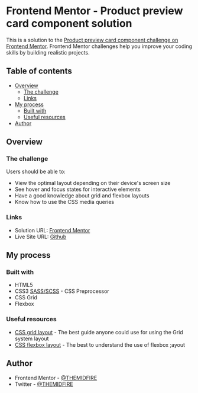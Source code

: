 # Frontend Mentor - Product preview card component solution

This is a solution to the [Product preview card component challenge on Frontend Mentor](https://www.frontendmentor.io/challenges/product-preview-card-component-GO7UmttRfa). Frontend Mentor challenges help you improve your coding skills by building realistic projects. 

## Table of contents

- [Overview](#overview)
  - [The challenge](#the-challenge)
  - [Links](#links)
- [My process](#my-process)
  - [Built with](#built-with)
  - [Useful resources](#useful-resources)
- [Author](#author)

## Overview

### The challenge

Users should be able to:

- View the optimal layout depending on their device's screen size
- See hover and focus states for interactive elements
- Have a good knowledge about grid and flexbox layouts
- Know how to use the CSS media queries

### Links

- Solution URL: [Frontend Mentor](https://your-solution-url.com)
- Live Site URL: [Github](https://your-live-site-url.com)

## My process

### Built with

- HTML5
- CSS3
 [SASS/SCSS](https://sass-lang.com/) - CSS Preprocessor
- CSS Grid
- Flexbox

### Useful resources

- [CSS grid layout](https://css-tricks.com/snippets/css/complete-guide-grid/) - The best guide anyone could use for using the Grid system layout
- [CSS flexbox layout](https://css-tricks.com/snippets/css/a-guide-to-flexbox/) - The best to understand the use of flexbox ;ayout

## Author

- Frontend Mentor - [@THEMIDFIRE](https://www.frontendmentor.io/profile/THEMIDFIRE)
- Twitter - [@THEMIDFIRE](https://www.twitter.com/THEMIDFIRE)
